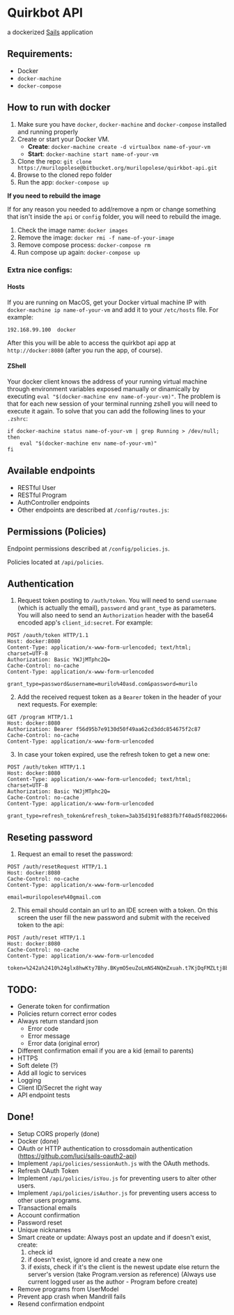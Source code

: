 # Quirkbot API

a dockerized [Sails](http://sailsjs.org) application

## Requirements:

* Docker
* `docker-machine`
* `docker-compose`

## How to run with docker

1. Make sure you have `docker`, `docker-machine` and `docker-compose` installed and running properly
2. Create or start your Docker VM.
	* **Create**: `docker-machine create -d virtualbox name-of-your-vm`
	* **Start**: `docker-machine start name-of-your-vm`
3. Clone the repo: `git clone https://murilopolese@bitbucket.org/murilopolese/quirkbot-api.git`
4. Browse to the cloned repo folder
5. Run the app: `docker-compose up`

**If you need to rebuild the image**

If for any reason you needed to add/remove a npm or change something that isn't inside the `api` or `config` folder, you will need to rebuild the image.

1. Check the image name: `docker images`
2. Remove the image: `docker rmi -f name-of-your-image`
3. Remove compose process: `docker-compose rm`
4. Run compose up again: `docker-compose up`

### Extra nice configs:

#### Hosts

If you are running on MacOS, get your Docker virtual machine IP with `docker-machine ip name-of-your-vm` and add it to your `/etc/hosts` file. For example:

```
192.168.99.100	docker
```

After this you will be able to access the quirkbot api app at `http://docker:8080` (after you run the app, of course).

#### ZShell

Your docker client knows the address of your running virtual machine through environment variables exposed manually or dinamically by executing `eval "$(docker-machine env name-of-your-vm)"`. The problem is that for each new session of your terminal running zshell you will need to execute it again. To solve that you can add the following lines to your `.zshrc`:

```
if docker-machine status name-of-your-vm | grep Running > /dev/null; then
	eval "$(docker-machine env name-of-your-vm)"
fi
```

## Available endpoints

* RESTful User
* RESTful Program
* AuthController endpoints
* Other endpoints are described at `/config/routes.js`:

## Permissions (Policies)

Endpoint permissions described at `/config/policies.js`.

Policies located at `/api/policies`.

## Authentication

1. Request token posting to `/auth/token`. You will need to send `username` (which is actually the email), `password` and `grant_type` as parameters. You will also need to send an `Authorization` header with the base64 encoded app's `client_id:secret`. For example:
```
POST /oauth/token HTTP/1.1
Host: docker:8080
Content-Type: application/x-www-form-urlencoded; text/html; charset=UTF-8
Authorization: Basic YWJjMTphc2Q=
Cache-Control: no-cache
Content-Type: application/x-www-form-urlencoded

grant_type=password&username=murilo%40asd.com&password=murilo
```
2. Add the received request token as a `Bearer` token in the header of your next requests. For exemple:
```
GET /program HTTP/1.1
Host: docker:8080
Authorization: Bearer f56d95b7e9130d50f49aa62cd3ddc854675f2c87
Cache-Control: no-cache
Content-Type: application/x-www-form-urlencoded
```
3. In case your token expired, use the refresh token to get a new one:
```
POST /auth/token HTTP/1.1
Host: docker:8080
Content-Type: application/x-www-form-urlencoded; text/html; charset=UTF-8
Authorization: Basic YWJjMTphc2Q=
Cache-Control: no-cache
Content-Type: application/x-www-form-urlencoded

grant_type=refresh_token&refresh_token=3ab35d191fe883fb7f40ad5f0822066ceaf01f77
```

## Reseting password

1. Request an email to reset the password:
```
POST /auth/resetRequest HTTP/1.1
Host: docker:8080
Cache-Control: no-cache
Content-Type: application/x-www-form-urlencoded

email=murilopolese%40gmail.com
```
2. This email should contain an url to an IDE screen with a token. On this screen the user fill the new password and submit with the received token to the api:
```
POST /auth/reset HTTP/1.1
Host: docker:8080
Cache-Control: no-cache
Content-Type: application/x-www-form-urlencoded

token=%242a%2410%24glx8hwKty7Bhy.BKymO5euZoLmNS4NQmZxuah.t7KjDqFMZLtj8bq&password=secret
```

## TODO:

* Generate token for confirmation
* Policies return correct error codes
* Always return standard json
	- Error code
	- Error message
	- Error data (original error)
* Different confirmation email if you are a kid (email to parents)
* HTTPS
* Soft delete (?)
* Add all logic to services
* Logging
* Client ID/Secret the right way
* API endpoint tests

## Done!

* Setup CORS properly (done)
* Docker (done)
* OAuth or HTTP authentication to crossdomain authentication (https://github.com/lucj/sails-oauth2-api)
* Implement `/api/policies/sessionAuth.js` with the OAuth methods.
* Refresh OAuth Token
* Implement `/api/policies/isYou.js` for preventing users to alter other users.
* Implement `/api/policies/isAuthor.js` for preventing users access to other users programs.
* Transactional emails
* Account confirmation
* Password reset
* Unique nicknames
* Smart create or update: Always post an update and if doesn't exist, create:
	1. check id
	2. if doesn't exist, ignore id and create a new one
	3. if exists, check if it's the client is the newest update else return the server's version
	(take Program.version as reference)
	(Always use current logged user as the author - Program before create)
* Remove programs from UserModel
* Prevent app crash when Mandrill fails
* Resend confirmation endpoint
